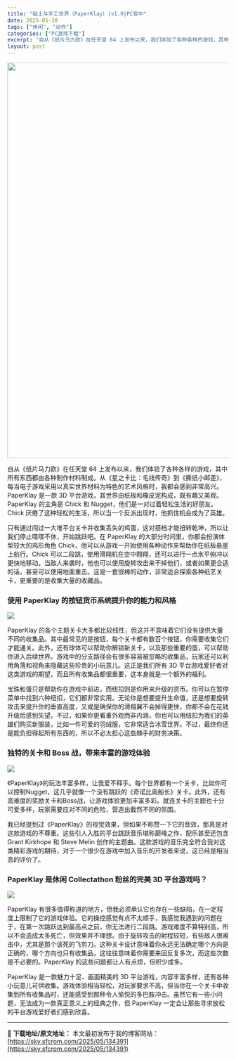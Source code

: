 ```yaml
---
title: "粘土与手工世界（PaperKlay）|v1.0|PC官中"
date: 2025-05-30
tags: ["休闲", "动作"]
categories: ["PC游戏下载"]
excerpt: "自从《纸片马力欧》在任天堂 64 上发布以来，我们体验了各种各样的游戏，其中所有东西都由各种制作材料制成。从《星之卡比：毛线传奇》到《撕纸小邮差》，每当电子游戏采用以真实世界材料为特色的艺术风格时，我都会感到非常高兴。PaperKlay 是一款 3D 平台游戏，其世界由纸板和橡皮泥构成，既有趣又美观&hellip;"
layout: post
---
```


<img class="aligncenter size-full wp-image-134395" src="https://sky.sfcrom.com/wp-content/uploads/2025/05/2025053001393130.webp" alt="" width="600" height="900" />

自从《纸片马力欧》在任天堂 64 上发布以来，我们体验了各种各样的游戏，其中所有东西都由各种制作材料制成。从《星之卡比：毛线传奇》到《撕纸小邮差》，每当电子游戏采用以真实世界材料为特色的艺术风格时，我都会感到非常高兴。PaperKlay 是一款 3D 平台游戏，其世界由纸板和橡皮泥构成，既有趣又美观。PaperKlay 的主角是 Chick 和 Nugget，他们是一对过着轻松生活的好朋友。Chick 厌倦了这种轻松的生活，所以当一个反派出现时，他抓住机会成为了英雄。

只有通过闯过一大堆平台关卡并收集丢失的鸡蛋，这对搭档才能扭转乾坤，所以让我们停止喋喋不休，开始跳跃吧。在 PaperKlay 的大部分时间里，你都会扮演体型较大的鸡形角色 Chick，他可以从游戏一开始使用各种动作来帮助你在纸板悬崖上航行。Chick 可以二段跳，使用滑翔机在空中翱翔，还可以进行一点水平俯冲以更快地移动。当敌人来袭时，他也可以使用旋转攻击来干掉他们，或者如果更合适的话，甚至可以使用地面重击。这是一套很棒的动作，非常适合探索各种纸艺关卡，更重要的是收集大量的收藏品。
<h3>使用 PaperKlay 的按钮货币系统提升你的能力和风格</h3>
<img src="https://shared.cloudflare.steamstatic.com/store_item_assets/steam/apps/1350720/ss_5727d5925b52488467ea48fbf3281aaa27be9b13.1920x1080.jpg?t=1748365114" />

PaperKlay 的各个主题关卡大多都比较线性，但这并不意味着它们没有提供大量不同的收集品。其中最常见的是按钮，每个关卡都有数百个按钮，你需要收集它们才能通关。此外，还有球体可以帮助你解锁新关卡，以及那些重要的蛋，可以帮助你进入后续世界。游戏中的分支路径会有很多容易被忽略的收集品，玩家还可以利用角落和视角来隐藏这些珍贵的小玩意儿。这正是我们所有 3D 平台游戏爱好者对这类游戏的期望，而且所有收集品都很重要，这本身就是一个额外的福利。

宝珠和蛋只是帮助你在游戏中前进，而纽扣则是你用来升级的货币。你可以在暂停菜单中找到六种纽扣，它们都非常实用。无论你是想要提升生命值，还是想要旋转攻击来提升你的垂直高度，又或是确保你的滑翔翼不会掉得更快，你都不会在花钱升级后感到失望。不过，如果你更看重外观而非内涵，你也可以用纽扣为我们的英雄们购买新服装，比如一件可爱的羽绒服，它非常适合冰雪世界。不过，最终你还是能负担得起所有东西的，所以不必太担心这些棘手的财务决策。
<h3>独特的关卡和 Boss 战，带来丰富的游戏体验</h3>
<img src="https://shared.cloudflare.steamstatic.com/store_item_assets/steam/apps/1350720/ss_bb907b36fd87eea8afa31c402d814b8e4ae9d02b.1920x1080.jpg?t=1748365114" />

《PaperKlay》的玩法丰富多样，让我爱不释手。每个世界都有一个关卡，比如你可以控制Nugget，这几乎就像一个没有跳跃的《奇诺比奥船长》关卡。此外，还有高难度的奖励关卡和Boss战，让游戏体验更加丰富多彩。就连关卡的主题也十分可爱多样，玩家需要应对不同的危险，营造出截然不同的氛围。

我已经提到过《PaperKlay》的视觉效果，但如果不称赞一下它的音效，那真是对这款游戏的不尊重。这些引人入胜的平台跳跃音乐堪称巅峰之作，配乐甚至还包含 Grant Kirkhope 和 Steve Melin 创作的主题曲。这款游戏的音乐完全符合我对这类精彩游戏的期待，对于一个很少在游戏中加入音乐的开发者来说，这已经是相当高的评价了。
<h3>PaperKlay 是休闲 Collectathon 粉丝的完美 3D 平台游戏吗？</h3>
<img src="https://shared.cloudflare.steamstatic.com/store_item_assets/steam/apps/1350720/ef4e977224b8cee779d271bf1ef140c4e48a8350/ss_ef4e977224b8cee779d271bf1ef140c4e48a8350.1920x1080.jpg?t=1748365114" />

PaperKlay 有很多值得称道的地方，但我必须承认它也存在一些缺陷，在一定程度上限制了它的游戏体验。它的操控感觉有点不太顺手，我感觉我遇到的问题在于，在第一次跳跃达到最高点之前，你无法进行二段跳。游戏难度不算特别高，所以不会造成太多死亡，但效果并不理想。由于旋转攻击的射程较短，有些敌人很难击中，尤其是那个该死的飞剪刀。这种关卡设计意味着你永远无法确定哪个方向是正确的，哪个方向也只有收集品，这往往意味着你需要来回反复多次，而这些次数是不必要的。PaperKlay 的这些问题都让人有点烦，但积少成多。

PaperKlay 是一款魅力十足、画面精美的 3D 平台游戏，内容丰富多样，还有各种小玩意儿可供收集。游戏体验相当轻松，对玩家要求不高，但当你在一个关卡中收集到所有收集品时，还能感受到那种令人愉悦的多巴胺冲击。虽然它有一些小问题，无法成为一款真正意义上的经典之作，但 PaperKlay 一定会让那些寻求放松的平台游戏爱好者们感到欣喜。

---
📖 **下载地址/原文地址：** 本文最初发布于我的博客网站：[https://sky.sfcrom.com/2025/05/134391](https://sky.sfcrom.com/2025/05/134391)
